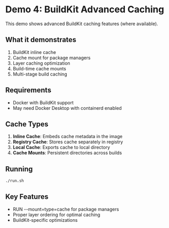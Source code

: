 # Demo 4: BuildKit Advanced Caching

This demo shows advanced BuildKit caching features (where available).

## What it demonstrates

1. BuildKit inline cache
2. Cache mount for package managers
3. Layer caching optimization
4. Build-time cache mounts
5. Multi-stage build caching

## Requirements

- Docker with BuildKit support
- May need Docker Desktop with containerd enabled

## Cache Types

1. **Inline Cache**: Embeds cache metadata in the image
2. **Registry Cache**: Stores cache separately in registry
3. **Local Cache**: Exports cache to local directory
4. **Cache Mounts**: Persistent directories across builds

## Running

```bash
./run.sh
```

## Key Features

- RUN --mount=type=cache for package managers
- Proper layer ordering for optimal caching
- BuildKit-specific optimizations